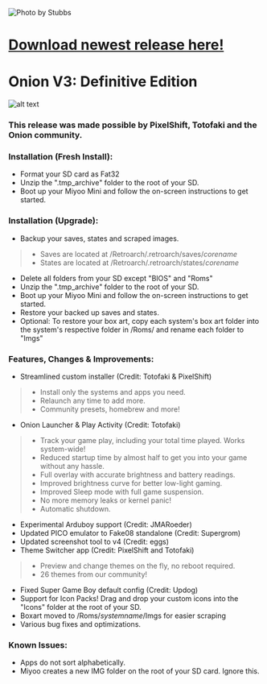 ![Photo by Stubbs](https://github.com/jimgraygit/Onion/blob/main/Lightbox%20Photos/stubbsmini2.jpg)

# [Download newest release here!](https://github.com/jimgraygit/Onion/releases)

# Onion V3: Definitive Edition
![alt text](https://i.imgur.com/wCma2Wy.png)
### This release was made possible by PixelShift, Totofaki and the Onion community.

### Installation (Fresh Install):
- Format your SD card as Fat32
- Unzip the ".tmp_archive" folder to the root of your SD.
- Boot up your Miyoo Mini and follow the on-screen instructions to get started.

### Installation (Upgrade):
- Backup your saves, states and scraped images.
> - Saves are located at /Retroarch/.retroarch/saves/_corename_
> - States are located at /Retroarch/.retroarch/states/_corename_
- Delete all folders from your SD except "BIOS" and "Roms"
- Unzip the ".tmp_archive" folder to the root of your SD.
- Boot up your Miyoo Mini and follow the on-screen instructions to get started.
- Restore your backed up saves and states.
- Optional: To restore your box art, copy each system's box art folder into the system's respective folder in /Roms/ and rename each folder to "Imgs"

### Features, Changes & Improvements:
- Streamlined custom installer (Credit: Totofaki & PixelShift)
> - Install only the systems and apps you need.
> - Relaunch any time to add more. 
> - Community presets, homebrew and more!
- Onion Launcher & Play Activity (Credit: Totofaki)
> - Track your game play, including your total time played. Works system-wide!
> - Reduced startup time by almost half to get you into your game without any hassle.
> - Full overlay with accurate brightness and battery readings.
> - Improved brightness curve for better low-light gaming.
> - Improved Sleep mode with full game suspension.
> - No more memory leaks or kernel panic!
> - Automatic shutdown.
- Experimental Arduboy support (Credit: JMARoeder)
- Updated PICO emulator to Fake08 standalone (Credit: Supergrom)
- Updated screenshot tool to v4 (Credit: eggs)
- Theme Switcher app (Credit: PixelShift and Totofaki)
> - Preview and change themes on the fly, no reboot required.
> - 26 themes from our community!
- Fixed Super Game Boy default config (Credit: Updog)
- Support for Icon Packs! Drag and drop your custom icons into the "Icons" folder at the root of your SD.
- Boxart moved to /Roms/_systemname_/Imgs for easier scraping
- Various bug fixes and optimizations.

### Known Issues:
- Apps do not sort alphabetically.
- Miyoo creates a new IMG folder on the root of your SD card. Ignore this.
